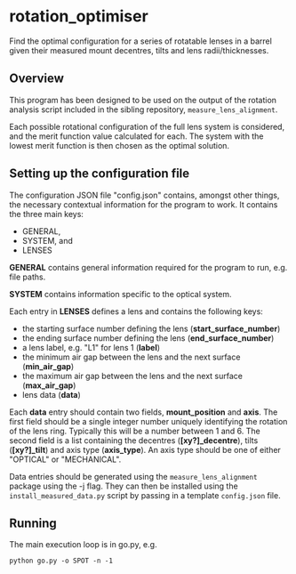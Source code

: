 # rotation_optimiser

Find the optimal configuration for a series of rotatable lenses in a barrel 
given their measured mount decentres, tilts and lens radii/thicknesses.

## Overview

This program has been designed to be used on the output of the rotation analysis 
script included in the sibling repository, `measure_lens_alignment`.

Each possible rotational configuration of the full lens system is considered, 
and the merit function value calculated for each. The system with the lowest 
merit function is then chosen as the optimal solution.

## Setting up the configuration file

The configuration JSON file "config.json" contains, amongst other things, the 
necessary contextual information for the program to work. It contains the three 
main keys:

- GENERAL, 
- SYSTEM, and
- LENSES

**GENERAL** contains general information required for the program to run, 
e.g. file paths.

**SYSTEM** contains information specific to the optical system.

Each entry in **LENSES** defines a lens and contains the following keys:

- the starting surface number defining the lens (**start\_surface\_number**)
- the ending surface number defining the lens (**end\_surface\_number**)
- a lens label, e.g. "L1" for lens 1 (**label**)
- the minimum air gap between the lens and the next surface (**min\_air\_gap**)
- the maximum air gap between the lens and the next surface (**max\_air\_gap**)
- lens data (**data**)

Each **data** entry should contain two fields, **mount\_position** and **axis**. 
The first field should be a single integer number uniquely identifying the 
rotation of the lens ring. Typically this will be a number between 1 and 6. 
The second field is a list containing the decentres 
(**[xy?]\_decentre**), tilts (**[xy?]\_tilt**) and axis type (**axis\_type**). 
An axis type should be one of either "OPTICAL" or "MECHANICAL". 

Data entries should be generated using the `measure_lens_alignment` package 
using the -j flag. They can then be installed using the 
`install_measured_data.py` script by passing in a template `config.json` file.

## Running

The main execution loop is in go.py, e.g.

`python go.py -o SPOT -n -1`
